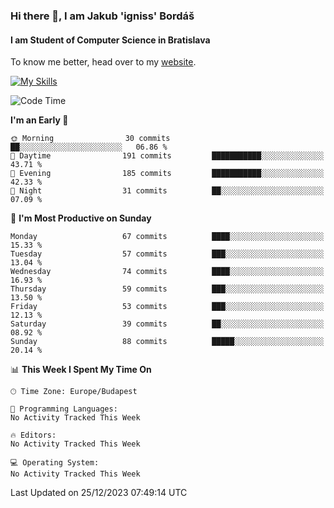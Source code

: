 ### Hi there 👋, I am Jakub 'igniss' Bordáš

#### I am Student of Computer Science in Bratislava
To know me better, head over to my [website](https://bordas.sk).

[![My Skills](https://skillicons.dev/icons?i=js,html,css,figma,svelte,java,kotlin,python,postgresql,typescript,nest,nodejs)](https://bordas.sk)


<!--START_SECTION:waka-->
![Code Time](http://img.shields.io/badge/Code%20Time-1%2C314%20hrs%2034%20mins-blue)

**I'm an Early 🐤** 

```text
🌞 Morning                30 commits          ██░░░░░░░░░░░░░░░░░░░░░░░   06.86 % 
🌆 Daytime                191 commits         ███████████░░░░░░░░░░░░░░   43.71 % 
🌃 Evening                185 commits         ███████████░░░░░░░░░░░░░░   42.33 % 
🌙 Night                  31 commits          ██░░░░░░░░░░░░░░░░░░░░░░░   07.09 % 
```
📅 **I'm Most Productive on Sunday** 

```text
Monday                   67 commits          ████░░░░░░░░░░░░░░░░░░░░░   15.33 % 
Tuesday                  57 commits          ███░░░░░░░░░░░░░░░░░░░░░░   13.04 % 
Wednesday                74 commits          ████░░░░░░░░░░░░░░░░░░░░░   16.93 % 
Thursday                 59 commits          ███░░░░░░░░░░░░░░░░░░░░░░   13.50 % 
Friday                   53 commits          ███░░░░░░░░░░░░░░░░░░░░░░   12.13 % 
Saturday                 39 commits          ██░░░░░░░░░░░░░░░░░░░░░░░   08.92 % 
Sunday                   88 commits          █████░░░░░░░░░░░░░░░░░░░░   20.14 % 
```


📊 **This Week I Spent My Time On** 

```text
🕑︎ Time Zone: Europe/Budapest

💬 Programming Languages: 
No Activity Tracked This Week

🔥 Editors: 
No Activity Tracked This Week

💻 Operating System: 
No Activity Tracked This Week
```


 Last Updated on 25/12/2023 07:49:14 UTC
<!--END_SECTION:waka-->
